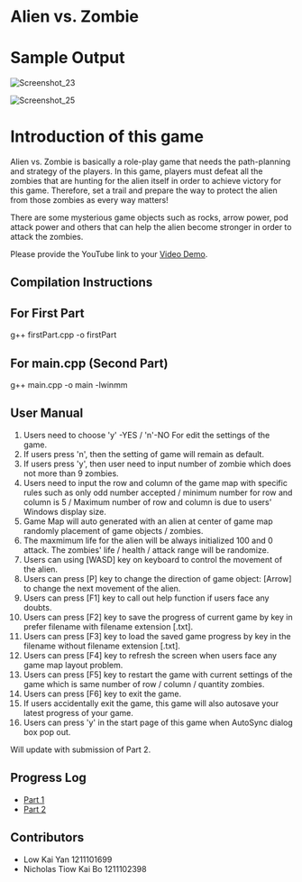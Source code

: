 # Alien vs. Zombie

# Sample Output
![Screenshot_23](https://user-images.githubusercontent.com/123613860/218414554-cf010b02-75ad-461f-ba4a-a2daf7fe4288.png)

![Screenshot_25](https://user-images.githubusercontent.com/123613860/218422820-84a232c1-67b9-4e93-b88d-e8c9c3c28b84.png)


# Introduction of this game


Alien vs. Zombie is basically a role-play game that needs the path-planning and strategy of the players. In this game, players must defeat all the zombies that are hunting for the alien itself in order to achieve victory for this game. Therefore, set a trail and prepare the way to protect the alien from those zombies as every way matters!


There are some mysterious game objects such as rocks, arrow power, pod attack power and others that can help the alien become stronger in order to attack the zombies. 


Please provide the YouTube link to your [Video Demo](https://www.youtube.com/watch?v=klaqKXWuF1o).


## Compilation Instructions

## For First Part
g++ firstPart.cpp -o firstPart

## For main.cpp (Second Part)
g++ main.cpp -o main -lwinmm


## User Manual
1. Users need to choose 'y' -YES / 'n'-NO For edit the settings of the game.
2. If users press 'n', then the setting of game will remain as default.
3. If users press 'y', then user need to input number of zombie which does not more than 9 zombies.
4. Users need to input the row and column of the game map with specific rules such as only odd number accepted / minimum number for row and column is 5 / Maximum number of row and column is due to users' Windows display size.
5. Game Map will auto generated with an alien at center of game map randomly placement of game objects / zombies.
6. The maxmimum life for the alien will be always initialized 100 and 0 attack. The zombies' life / health / attack range will be randomize.
7. Users can using [WASD] key on keyboard to control the movement of the alien.
8. Users can press [P] key to change the direction of game object: [Arrow] to change the next movement of the alien. 
9. Users can press [F1] key to call out help function if users face any doubts.
10. Users can press [F2] key to save the progress of current game by key in prefer filename with filename extension [.txt].
11. Users can press [F3] key to load the saved game progress by key in the filename without filename extension [.txt].
12. Users can press [F4] key to refresh the screen when users face any game map layout problem.
13. Users can press [F5] key to restart the game with current settings of the game which is same number of row / column / quantity zombies.
14. Users can press [F6] key to exit the game.
15. If users accidentally exit the game, this game will also autosave your latest progress of your game.
16. Users can press 'y' in the start page of this game when AutoSync dialog box pop out. 


Will update with submission of Part 2.


## Progress Log


- [Part 1](PART1.md)
- [Part 2](PART2.md)


## Contributors


- Low Kai Yan 1211101699
- Nicholas Tiow Kai Bo 1211102398







